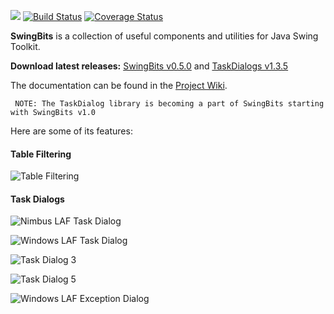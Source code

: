 [![](https://drone.io/eugener/swingbits/status.png)](https://drone.io/eugener/swingbits/latest)
[![Build Status](https://travis-ci.org/eugener/oxbow.png?branch=master)](https://travis-ci.org/eugener/oxbow)
[![Coverage Status](https://coveralls.io/repos/eugener/oxbow/badge.png)](https://coveralls.io/r/eugener/oxbow)

**SwingBits** is a collection of useful components and utilities for Java Swing Toolkit. 
  
**Download latest releases:**
  [SwingBits v0.5.0](http://oxbow.googlecode.com/files/swing-bits-0.5.0.zip) and
  [TaskDialogs v1.3.5](http://oxbow.googlecode.com/files/task-dialog-1.3.5.zip)

The documentation can be found in the [Project Wiki](https://github.com/eugener/oxbow/wiki/_pages).   

```
 NOTE: The TaskDialog library is becoming a part of SwingBits starting with SwingBits v1.0 
```

Here are some of its features:
   
#### Table Filtering

![Table Filtering](https://github.com/eugener/oxbow/wiki/images/TableFiltering-seach-actions.png)

#### Task Dialogs    

![Nimbus LAF Task Dialog](https://github.com/eugener/oxbow/wiki/images/TaskDialog-error-metal.png)

![Windows LAF Task Dialog](https://github.com/eugener/oxbow/wiki/images/TaskDialog-error-win.png)

![Task Dialog 3](https://github.com/eugener/oxbow/wiki/images/TaskDialog-error-mac.png)

![Task Dialog 5](https://github.com/eugener/oxbow/wiki/images/TaskDialog-commandLinks-win.png)

![Windows LAF Exception Dialog](https://github.com/eugener/oxbow/wiki/images/TaskDialog-exception-win.jpg)
